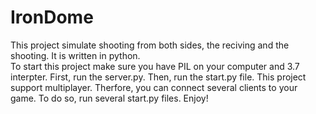 # IronDome
This project simulate shooting from both sides, the reciving and the shooting. It is written in python.  
To start this project make sure you have PIL on your computer and 3.7 interpter. 
First, run the server.py. Then, run the start.py file. 
This project support multiplayer. Therfore, you can connect several clients to your game. To do so, run several start.py files. 
Enjoy! 
